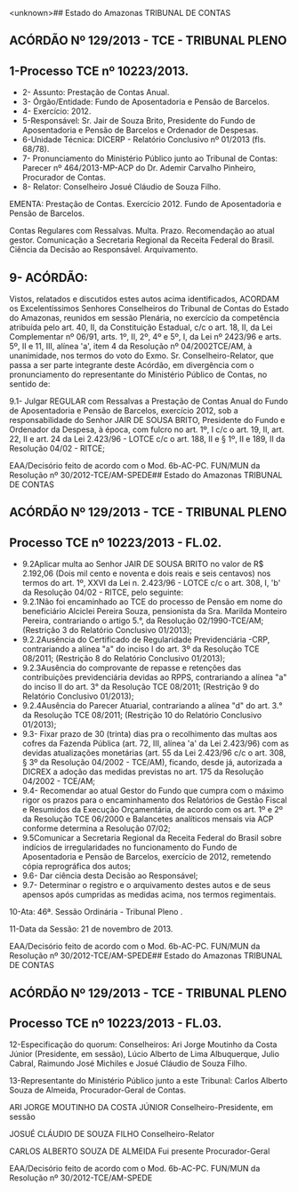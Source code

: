&lt;unknown&gt;## Estado do Amazonas TRIBUNAL DE CONTAS

## ACÓRDÃO Nº 129/2013 - TCE - TRIBUNAL PLENO

## 1-Processo TCE nº 10223/2013.

- 2- Assunto: Prestação de Contas Anual.
- 3- Órgão/Entidade: Fundo de Aposentadoria e Pensão de Barcelos.
- 4- Exercício: 2012.
- 5-Responsável: Sr. Jair de Souza Brito, Presidente do Fundo de Aposentadoria e Pensão de Barcelos e Ordenador de Despesas.
- 6-Unidade Técnica: DICERP - Relatório Conclusivo nº 01/2013 (fls. 68/78).
- 7-  Pronunciamento  do Ministério Público  junto  ao Tribunal  de Contas: Parecer  nº 464/2013-MP-ACP do Dr. Ademir Carvalho Pinheiro, Procurador de Contas.
- 8- Relator: Conselheiro Josué Cláudio de Souza Filho.

EMENTA: Prestação de Contas. Exercício 2012. Fundo de Aposentadoria e Pensão de Barcelos.

Contas  Regulares  com  Ressalvas.  Multa.  Prazo. Recomendação  ao  atual  gestor.  Comunicação  a Secretaria Regional da Receita Federal do Brasil. Ciência da Decisão ao Responsável. Arquivamento.

## 9- ACÓRDÃO:

Vistos, relatados e discutidos estes autos acima identificados,  ACORDAM os Excelentíssimos Senhores Conselheiros do Tribunal de Contas do Estado do Amazonas, reunidos em sessão Plenária, no exercício da competência atribuída pelo  art.  40,  II, da Constituição Estadual, c/c o art. 18, II, da Lei Complementar nº 06/91, arts. 1º, II, 2º, 4º e 5º,  I, da Lei nº 2423/96 e arts. 5º, II e 11, III, alínea 'a', item 4 da Resolução nº 04/2002TCE/AM,  à  unanimidade,  nos  termos  do  voto  do  Exmo.  Sr.  Conselheiro-Relator,  que passa a ser parte integrante deste  Acórdão, em divergência  com o pronunciamento do representante do Ministério Público de Contas, no sentido de:

9.1-  Julgar  REGULAR  com  Ressalvas a  Prestação  de  Contas  Anual  do Fundo de Aposentadoria e Pensão de Barcelos, exercício 2012, sob a responsabilidade do Senhor JAIR DE SOUSA BRITO, Presidente do Fundo e Ordenador da Despesa, à época, com fulcro no art. 1º, I c/c o art. 19, II, art. 22, II e art. 24 da Lei 2.423/96 - LOTCE c/c o art. 188, II e § 1º, II e 189, II da Resolução 04/02 - RITCE;

EAA/Decisório feito de acordo com o Mod. 6b-AC-PC. FUN/MUN da Resolução nº 30/2012-TCE/AM-SPEDE## Estado do Amazonas TRIBUNAL DE CONTAS

## ACÓRDÃO Nº 129/2013 - TCE - TRIBUNAL PLENO

## Processo TCE nº 10223/2013 - FL.02.

- 9.2Aplicar multa  ao  Senhor  JAIR  DE  SOUSA  BRITO  no  valor  de R$ 2.192,06 (Dois mil cento e noventa e dois reais e seis centavos) nos termos do art. 1º, XXVI da Lei n. 2.423/96 - LOTCE c/c o art. 308, I, 'b' da Resolução 04/02 - RITCE, pelo seguinte:
- 9.2.1Não  foi  encaminhado  ao  TCE  do  processo  de  Pensão  em  nome  do beneficiário Alciclei Pereira Souza,  pensionista  da  Sra. Marilda Monteiro Pereira, contrariando  o  artigo  5.°,  da  Resolução  02/1990-TCE/AM;  (Restrição  3  do  Relatório Conclusivo 01/2013);
- 9.2.2Ausência do Certificado de Regularidade Previdenciária -CRP, contrariando a alínea "a" do inciso I do art. 3º da Resolução TCE 08/2011; (Restrição 8 do Relatório Conclusivo 01/2013);
- 9.2.3Ausência  do  comprovante  de  repasse  e  retenções  das  contribuições previdenciária  devidas  ao  RPPS,  contrariando  a  alínea  "a"  do  inciso  II  do  art.  3°  da Resolução TCE 08/2011; (Restrição 9 do Relatório Conclusivo 01/2013);
- 9.2.4Ausência do Parecer Atuarial, contrariando a  alínea "d"  do art. 3.° da Resolução TCE 08/2011; (Restrição 10 do Relatório Conclusivo 01/2013);
- 9.3- Fixar prazo de 30 (trinta) dias pra o recolhimento das multas aos cofres da Fazenda Pública (art. 72, III, alínea 'a' da Lei 2.423/96) com as devidas atualizações monetárias (art. 55 da Lei 2.423/96 c/c o art. 308, § 3º da Resolução 04/2002 - TCE/AM), ficando, desde já, autorizada a DICREX a adoção das medidas previstas no art. 175 da Resolução 04/2002 - TCE/AM;
- 9.4- Recomendar ao atual Gestor do Fundo que cumpra com o máximo rigor os  prazos  para  o  encaminhamento  dos  Relatórios  de  Gestão  Fiscal  e  Resumidos  da Execução  Orçamentária,  de  acordo  com  os  art.  1º  e  2º  da  Resolução  TCE  06/2000  e Balancetes analíticos mensais via ACP conforme determina a Resolução 07/02;
- 9.5Comunicar a  Secretaria  Regional  da  Receita  Federal  do  Brasil  sobre indícios de irregularidades no funcionamento do Fundo de  Aposentadoria  e Pensão de Barcelos, exercício de 2012, remetendo cópia reprográfica dos autos;
- 9.6- Dar ciência desta Decisão ao Responsável;
- 9.7- Determinar o registro e o arquivamento destes autos e de seus apensos após cumpridas as medidas acima, nos termos regimentais.

10-Ata: 46ª. Sessão Ordinária - Tribunal Pleno .

11-Data da Sessão: 21 de novembro de 2013.

EAA/Decisório feito de acordo com o Mod. 6b-AC-PC. FUN/MUN da Resolução nº 30/2012-TCE/AM-SPEDE## Estado do Amazonas TRIBUNAL DE CONTAS

## ACÓRDÃO Nº 129/2013 - TCE - TRIBUNAL PLENO

## Processo TCE nº 10223/2013 - FL.03.

12-Especificação  do  quorum: Conselheiros: Ari Jorge Moutinho  da  Costa  Júnior (Presidente,  em  sessão),  Lúcio  Alberto  de  Lima  Albuquerque,  Julio  Cabral,  Raimundo José Michiles e Josué Cláudio de Souza Filho.

13-Representante do Ministério Público junto a este Tribunal: Carlos Alberto Souza de Almeida, Procurador-Geral de Contas.

ARI JORGE MOUTINHO DA COSTA JÚNIOR Conselheiro-Presidente, em sessão

JOSUÉ CLÁUDIO DE SOUZA FILHO Conselheiro-Relator

CARLOS ALBERTO SOUZA DE ALMEIDA Fui presente Procurador-Geral

EAA/Decisório feito de acordo com o Mod. 6b-AC-PC. FUN/MUN da Resolução nº 30/2012-TCE/AM-SPEDE
